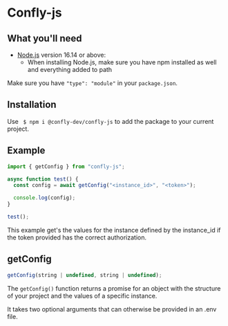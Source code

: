 # Confly-js

## What you'll need

- [Node.js](https://nodejs.org/en/download/) version 16.14 or above:
  - When installing Node.js, make sure you have npm installed as well and everything added to path

Make sure you have `"type": "module"` in your `package.json`.

## Installation

Use ` $ npm i @confly-dev/confly-js` to add the package to your current project.

## Example

```js
import { getConfig } from "confly-js";

async function test() {
  const config = await getConfig("<instance_id>", "<token>");

  console.log(config);
}

test();
```

This example get's the values for the instance defined by the instance_id if the token provided has the correct authorization.

## getConfig

```js
getConfig(string | undefined, string | undefined);
```

The `getConfig()` function returns a promise for an object with the structure of your project and the values of a specific instance.

It takes two optional arguments that can otherwise be provided in an .env file.

